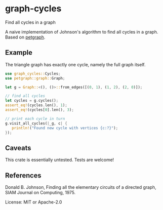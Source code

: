 # graph-cycles

Find all cycles in a graph

A naive implementation of Johnson's algorithm to find all cycles
in a graph. Based on [petgraph](https://github.com/petgraph/petgraph).

## Example

The triangle graph has exactly one cycle, namely the full graph itself.

```rust
use graph_cycles::Cycles;
use petgraph::graph::Graph;

let g = Graph::<(), ()>::from_edges([(0, 1), (1, 2), (2, 0)]);

// find all cycles
let cycles = g.cycles();
assert_eq!(cycles.len(), 1);
assert_eq!(cycles[0].len(), 3);

// print each cycle in turn
g.visit_all_cycles(|_g, c| {
   println!("Found new cycle with vertices {c:?}");
});
```

## Caveats

This crate is essentially untested. Tests are welcome!

## References

Donald B. Johnson,
Finding all the elementary circuits of a directed graph,
SIAM Journal on Computing, 1975.


License: MIT or Apache-2.0
